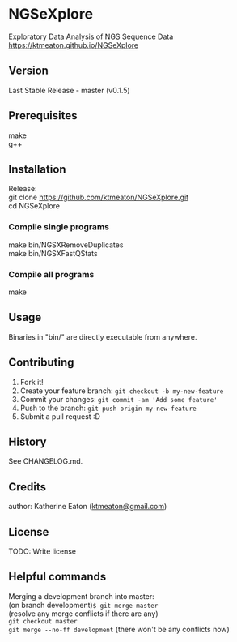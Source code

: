# NGSeXplore
Exploratory Data Analysis of NGS Sequence Data  
https://ktmeaton.github.io/NGSeXplore

## Version

Last Stable Release - master (v0.1.5)

## Prerequisites
make  
g++

## Installation

Release:  
git clone https://github.com/ktmeaton/NGSeXplore.git  
cd NGSeXplore  

### Compile single programs  
make bin/NGSXRemoveDuplicates  
make bin/NGSXFastQStats  
### Compile all programs  
make  

## Usage

Binaries in "bin/" are directly executable from anywhere.

## Contributing

1. Fork it!
2. Create your feature branch: `git checkout -b my-new-feature`
3. Commit your changes: `git commit -am 'Add some feature'`
4. Push to the branch: `git push origin my-new-feature`
5. Submit a pull request :D

## History

See CHANGELOG.md.

## Credits

author: Katherine Eaton (ktmeaton@gmail.com)

## License

TODO: Write license

## Helpful commands  
Merging a development branch into master:  
    (on branch development)`$ git merge master`  
    (resolve any merge conflicts if there are any)  
    `git checkout master`  
    `git merge --no-ff development` (there won't be any conflicts now)  
